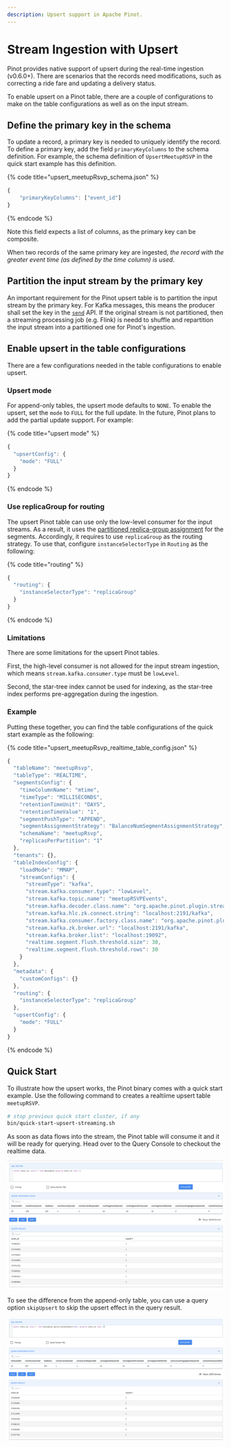 ```yaml
---
description: Upsert support in Apache Pinot.
---
```


# Stream Ingestion with Upsert

Pinot provides native support of upsert during the real-time ingestion \(v0.6.0+\). There are scenarios that the records need modifications, such as correcting a ride fare and updating a delivery status.

To enable upsert on a Pinot table, there are a couple of configurations to make on the table configurations as well as on the input stream.

## Define the primary key in the schema

To update a record, a primary key is needed to uniquely identify the record. To define a primary key, add the field `primaryKeyColumns` to the schema definition. For example, the schema definition of `UpsertMeetupRSVP` in the quick start example has this definition.

{% code title="upsert\_meetupRsvp\_schema.json" %}
```javascript
{
    "primaryKeyColumns": ["event_id"]
}
```
{% endcode %}

Note this field expects a list of columns, as the primary key can be composite.

When two records of the same primary key are ingested, _the record with the greater event time \(as defined by the time column\) is used_.

## Partition the input stream by the primary key

An important requirement for the Pinot upsert table is to partition the input stream by the primary key. For Kafka messages, this means the producer shall set the key in the [`send`](https://kafka.apache.org/20/javadoc/index.html?org/apache/kafka/clients/producer/KafkaProducer.html) API. If the original stream is not partitioned, then a streaming processing job \(e.g. Flink\) is needd to shuffle and repartition the input stream into a partitioned one for Pinot's ingestion.

## Enable upsert in the table configurations

There are a few configurations needed in the table configurations to enable upsert.

### Upsert mode

For append-only tables, the upsert mode defaults to `NONE`. To enable the upsert, set the `mode` to `FULL` for the full update. In the future, Pinot plans to add the partial update support. For example:

{% code title="upsert mode" %}
```javascript
{
  "upsertConfig": {
    "mode": "FULL"
  }
}
```
{% endcode %}

### Use replicaGroup for routing

The upsert Pinot table can use only the low-level consumer for the input streams. As a result, it uses the [partitioned replica-group assignment](../../operators/operating-pinot/segment-assignment.md#partitioned-replica-group-segment-assignment) for the segments. Accordingly, it requires to use `replicaGroup` as the routing strategy. To use that, configure `instanceSelectorType` in `Routing` as the following:

{% code title="routing" %}
```javascript
{
  "routing": {
    "instanceSelectorType": "replicaGroup"
  }
}
```
{% endcode %}

### Limitations

There are some limitations for the upsert Pinot tables.

First, the high-level consumer is not allowed for the input stream ingestion, which means `stream.kafka.consumer.type` must be `lowLevel`.

Second, the star-tree index cannot be used for indexing, as the star-tree index performs pre-aggregation during the ingestion.

### Example

Putting these together, you can find the table configurations of the quick start example as the following:

{% code title="upsert\_meetupRsvp\_realtime\_table\_config.json" %}
```javascript
{
  "tableName": "meetupRsvp",
  "tableType": "REALTIME",
  "segmentsConfig": {
    "timeColumnName": "mtime",
    "timeType": "MILLISECONDS",
    "retentionTimeUnit": "DAYS",
    "retentionTimeValue": "1",
    "segmentPushType": "APPEND",
    "segmentAssignmentStrategy": "BalanceNumSegmentAssignmentStrategy",
    "schemaName": "meetupRsvp",
    "replicasPerPartition": "1"
  },
  "tenants": {},
  "tableIndexConfig": {
    "loadMode": "MMAP",
    "streamConfigs": {
      "streamType": "kafka",
      "stream.kafka.consumer.type": "lowLevel",
      "stream.kafka.topic.name": "meetupRSVPEvents",
      "stream.kafka.decoder.class.name": "org.apache.pinot.plugin.stream.kafka.KafkaJSONMessageDecoder",
      "stream.kafka.hlc.zk.connect.string": "localhost:2191/kafka",
      "stream.kafka.consumer.factory.class.name": "org.apache.pinot.plugin.stream.kafka20.KafkaConsumerFactory",
      "stream.kafka.zk.broker.url": "localhost:2191/kafka",
      "stream.kafka.broker.list": "localhost:19092",
      "realtime.segment.flush.threshold.size": 30,
      "realtime.segment.flush.threshold.rows": 30
    }
  },
  "metadata": {
    "customConfigs": {}
  },
  "routing": {
    "instanceSelectorType": "replicaGroup"
  },
  "upsertConfig": {
    "mode": "FULL"
  }
}
```
{% endcode %}

## Quick Start

To illustrate how the upsert works, the Pinot binary comes with a quick start example. Use the following command to creates a realtiime upsert table `meetupRSVP`.

```bash
# stop previous quick start cluster, if any
bin/quick-start-upsert-streaming.sh
```

As soon as data flows into the stream, the Pinot table will consume it and it will be ready for querying. Head over to the Query Console to checkout the realtime data.

![Query the upsert table](../../.gitbook/assets/upsert-query-console-example.png)

To see the difference from the append-only table, you can use a query option `skipUpsert` to skip the upsert effect in the query result.

![Disable the upsert during query via query option](../../.gitbook/assets/disable-upsert.png)

